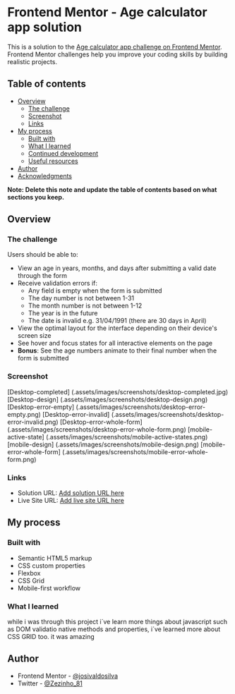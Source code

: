 # Frontend Mentor - Age calculator app solution

This is a solution to the [Age calculator app challenge on Frontend Mentor](https://www.frontendmentor.io/challenges/age-calculator-app-dF9DFFpj-Q). Frontend Mentor challenges help you improve your coding skills by building realistic projects. 

## Table of contents

- [Overview](#overview)
  - [The challenge](#the-challenge)
  - [Screenshot](#screenshot)
  - [Links](#links)
- [My process](#my-process)
  - [Built with](#built-with)
  - [What I learned](#what-i-learned)
  - [Continued development](#continued-development)
  - [Useful resources](#useful-resources)
- [Author](#author)
- [Acknowledgments](#acknowledgments)

**Note: Delete this note and update the table of contents based on what sections you keep.**

## Overview

### The challenge

Users should be able to:

- View an age in years, months, and days after submitting a valid date through the form
- Receive validation errors if:
  - Any field is empty when the form is submitted
  - The day number is not between 1-31
  - The month number is not between 1-12
  - The year is in the future
  - The date is invalid e.g. 31/04/1991 (there are 30 days in April)
- View the optimal layout for the interface depending on their device's screen size
- See hover and focus states for all interactive elements on the page
- **Bonus**: See the age numbers animate to their final number when the form is submitted

### Screenshot

[Desktop-completed] (.assets/images/screenshots/desktop-completed.jpg)
[Desktop-design] (.assets/images/screenshots/desktop-design.png)
[Desktop-error-empty] (.assets/images/screenshots/desktop-error-empty.png)
[Desktop-error-invalid] (.assets/images/screenshots/desktop-error-invalid.png)
[Desktop-error-whole-form] (.assets/images/screenshots/desktop-error-whole-form.png)
[mobile-active-state] (.assets/images/screenshots/mobile-active-states.png)
[mobile-design] (.assets/images/screenshots/mobile-design.png)
[mobile-error-whole-form] (.assets/images/screenshots/mobile-error-whole-form.png)
### Links

- Solution URL: [Add solution URL here](https://github.com/josivaldosilva/age-calculator-app-main)
- Live Site URL: [Add live site URL here](https://age-calculator-app-tan.vercel.app)

## My process

### Built with

- Semantic HTML5 markup
- CSS custom properties
- Flexbox
- CSS Grid
- Mobile-first workflow

### What I learned

while i was through this project i´ve learn more things about javascript such as DOM validatio native methods and properties, i´ve learned more about CSS GRID too. it was amazing

## Author

- Frontend Mentor - [@josivaldosilva](https://www.frontendmentor.io/profile/josivaldosilva)
- Twitter - [@Zezinho_81](https://www.twitter.com/Zezinho_81)
